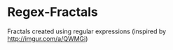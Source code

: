 Regex-Fractals
==============

Fractals created using regular expressions (inspired by http://imgur.com/a/QWMGi)
